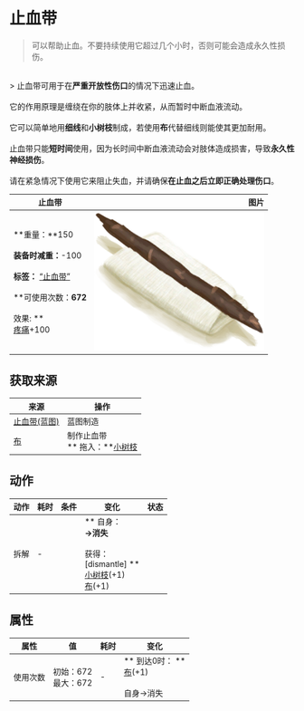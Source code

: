 # 止血带  
> 可以帮助止血。不要持续使用它超过几个小时，否则可能会造成永久性损伤。  
<br>  
> 止血带可用于在<b>严重开放性伤口</b>的情况下迅速止血。<br><br>它的作用原理是缠绕在你的肢体上并收紧，从而暂时中断血液流动。<br><br>它可以简单地用<b>细线</b>和<b>小树枝</b>制成，若使用<b>布</b>代替细线则能使其更加耐用。<br><br>止血带只能<b>短时间</b>使用，因为长时间中断血液流动会对肢体造成损害，导致<b>永久性神经损伤</b>。<br><br>请在紧急情况下使用它来阻止失血，并请确保<b>在止血之后立即正确处理伤口</b>。  
  
  止血带  |   图片   
 ----  |  ----:   
 **重量：**150<br><br>**装备时减重：**-100<br><br>**标签：**	[“止血带”](tag_Tourniquet.md)<br><br>**可使用次数：**672<br><br>** 效果: **<br>[疼痛](Pain.md)+100  |  <img decoding="async" src="Sprite/Tourniquet.png" href="a.md" style="max-width:300px;max-height:300px;">   
  
## 获取来源  
来源  |  操作  
----  |  ----  
[止血带(蓝图)](Bp_Tourniquet.md)  |  蓝图制造  
[布](Cloth.md)  |  制作止血带<br>** 拖入：**[小树枝](Sticks.md)  
## 动作  
动作  |  耗时  |  条件  |  变化  |  状态  
----  |  ----  |  ----  |  ----  |  ----  
拆解<br>  |  -  |    |  ** 自身：**<br>→消失<br><br>** 获得： **<br>** [dismantle] **<br>  [小树枝](Sticks.md)(+1)<br>  [布](Cloth.md)(+1)<br>  |    
## 属性   
属性  |  值  |  耗时  |  变化  
----  |  ----  |  ----  |  ----  
使用次数  |  初始：672<br>最大：672  |  -  |  ** 到达0时： **<br>  [布](Cloth.md)(+1)<br><br>自身→消失  


<script>document.title="止血带 - 卡牌生存百科 Card Survival Wiki";</script>